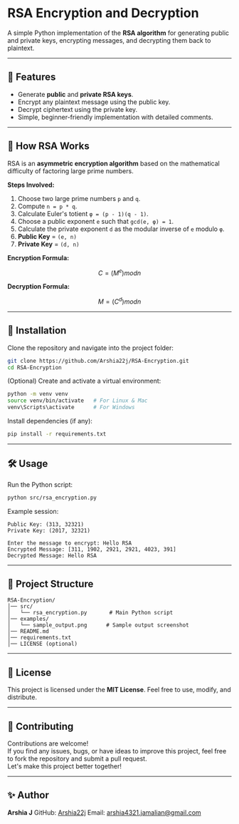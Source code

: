 # RSA Encryption and Decryption

A simple Python implementation of the **RSA algorithm** for generating public and private keys, encrypting messages, and decrypting them back to plaintext.

---

## 📌 Features

* Generate **public** and **private RSA keys**.
* Encrypt any plaintext message using the public key.
* Decrypt ciphertext using the private key.
* Simple, beginner-friendly implementation with detailed comments.

---

## 📜 How RSA Works

RSA is an **asymmetric encryption algorithm** based on the mathematical difficulty of factoring large prime numbers.

**Steps Involved:**

1. Choose two large prime numbers `p` and `q`.
2. Compute `n = p * q`.
3. Calculate Euler's totient `φ = (p - 1)(q - 1)`.
4. Choose a public exponent `e` such that `gcd(e, φ) = 1`.
5. Calculate the private exponent `d` as the modular inverse of `e` modulo `φ`.
6. **Public Key** = `(e, n)`
7. **Private Key** = `(d, n)`

**Encryption Formula:**

```math
C = (M^e) mod n
```

**Decryption Formula:**

```math
M = (C^d) mod n
```

---

## 🚀 Installation

Clone the repository and navigate into the project folder:

```bash
git clone https://github.com/Arshia22j/RSA-Encryption.git
cd RSA-Encryption
```

(Optional) Create and activate a virtual environment:

```bash
python -m venv venv
source venv/bin/activate   # For Linux & Mac
venv\Scripts\activate      # For Windows
```

Install dependencies (if any):

```bash
pip install -r requirements.txt
```

---

## 🛠️ Usage

Run the Python script:

```bash
python src/rsa_encryption.py
```

Example session:

```
Public Key: (313, 32321)
Private Key: (2017, 32321)

Enter the message to encrypt: Hello RSA
Encrypted Message: [311, 1902, 2921, 2921, 4023, 391]
Decrypted Message: Hello RSA
```

---

## 📂 Project Structure

```
RSA-Encryption/
│── src/
│   └── rsa_encryption.py       # Main Python script
│── examples/
│   └── sample_output.png      # Sample output screenshot
│── README.md
│── requirements.txt
│── LICENSE (optional)
```


---

## 📄 License

This project is licensed under the **MIT License**. Feel free to use, modify, and distribute.

---

## 🤝 Contributing

Contributions are welcome!  
If you find any issues, bugs, or have ideas to improve this project, feel free to fork the repository and submit a pull request.  
Let's make this project better together! 


---

## ✨ Author

**Arshia J**
GitHub: [Arshia22j](https://github.com/Arshia22j)
Email: [arshia4321.jamalian@gmail.com](mailto:arshia4321.jamalian@gmail.com)

